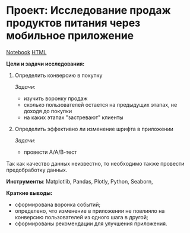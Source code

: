 # Проект: Исследование продаж продуктов питания через мобильное приложение
[Notebook](https://github.com/ana-stashia/Portfolio/blob/main/2.%20Sales_products_in_mobapp/2.Sales_products_mobapp.ipynb) [HTML](https://github.com/ana-stashia/Portfolio/blob/main/2.%20Sales_products_in_mobapp/2.Sales_products_mobapp.html)

**Цели и задачи исследования:**
1. Определить конверсию в покупку
    
    *Задачи*: 
    - изучить воронку продаж
    - сколько пользователей остается на предыдущих этапах, не доходя до покупки
    - на каких этапах "застревают" клиенты
    
2. Определить эффективно ли изменение шрифта в приложении
   
   *Задачи*:
    - провести А/А/В-тест
    
Так как качество данных неизвестно, то необходимо также провести предобработку данных. 

**Инструменты**:
Matplotlib, Pandas, Plotly, Python, Seaborn,

**Краткие выводы:**
- сформирована воронка событий;
- определено, что изменение в приложении не повлияло на конверсию пользователей из одного шага в другой;
- сформированы рекомендации для улучшения приложения.
